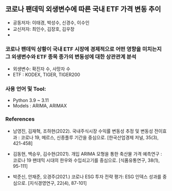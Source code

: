 
## 코로나 팬데믹 외생변수에 따른 국내 ETF 가격 변동 추이
- 공동저자: 이태경, 박성수, 신경수, 이수인
- 교신저자: 최인수, 김장호, 김우창
- 
### 코로나 팬데믹 상황이 국내 ETF 시장에 경제적으로 어떤 영향을 미치는지 그 외생변수와 ETF 종목 종가의 변동성에 대한 상관관계 분석

- 외생변수: 확진자 수, 사망자 수
- ETF : KODEX, TIGER, TIGER200

### 사용 언어 및 Tool:
- Python 3.9 ~ 3.11
- Models : ARIMA, ARIMAX

### References
- 남영진, 김재혁, 조하현(2022). 국내주식시장 수익률 변동성 추정 및 변동성 전이효과 : 코로나 19, 메르스, 신종플루 기간을 중심으로. [한국산업경제 저널, 35(3), 421-458]

- 김동현, 백승우, 김수현(2021). 개입 ARIMA 모형을 통한 축산물 가격 예측연구 : 코로나 19 팬데믹 시대의 한우와 수입쇠고기를 중심으로. [식품유통연구, 38(1), 95-111]

- 박준신, 안재준, 오경주(2021.) 코로나 ESG 투자 전략 평가: ESG 인덱스 성과를 중심으로. [지식경영연구, 22(4), 87-101]



